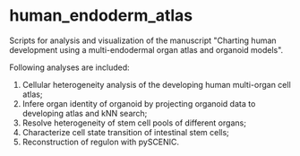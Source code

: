 # human_endoderm_atlas
Scripts for analysis and visualization of the manuscript "Charting human development using a multi-endodermal organ atlas and organoid models".

Following analyses are included:
1. Cellular heterogeneity analysis of the developing human multi-organ cell atlas;
2. Infere organ identity of organoid by projecting organoid data to developing atlas and kNN search;
3. Resolve heterogeneity of stem cell pools of different organs;
4. Characterize cell state transition of intestinal stem cells;
5. Reconstruction of regulon with pySCENIC.
